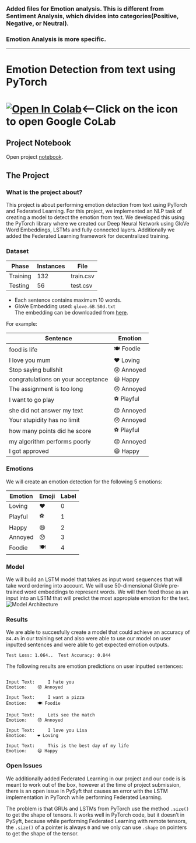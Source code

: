 ### Added files for Emotion analysis. This is different from Sentiment Analysis, which divides into categories(Positive, Negative, or Neutral).
### Emotion Analysis is more specific.
________________________________________________________________________________________________________
# Emotion Detection from text using PyTorch

# [![Open In Colab](https://colab.research.google.com/assets/colab-badge.svg)](https://colab.research.google.com/github/anmol-sinha-coder/Sentiment_Emotion_Analysis/blob/main/Multi_Emotion_Analyzer/Emotion_detection_from_text_using_PyTorch.ipynb)<--Click on the icon to open Google CoLab

## Project Notebook
Open project [notebook](Emotion_detection_from_text_using_PyTorch.ipynb).

## The Project

### What is the project about?
This project is about performing emotion detection from text using PyTorch and Federated Learning.
For this project, we implemented an NLP task of creating a model to detect the emotion from text. We developed this using the PyTorch library where we created our Deep Neural Network using GloVe Word Embeddings, LSTMs and fully connected layers. Additionally we added the Federated Learning framework for decentralized training.

### Dataset

Phase | Instances | File |
--- | --- | --- |
Training | 132 | train.csv |
Testing | 56 | test.csv |

* Each sentence contains maximum 10 words.     
* GloVe Embedding used: `glove.6B.50d.txt`   
The embedding can be downloaded from [here](https://worksheets.codalab.org/rest/bundles/0x97c870dd60eb4f0fa53f257978851c60/contents/blob/glove.6B.50d.txt ).

For example:

| Sentence | Emotion   |
|----------|-----------|
|food is life|  🍽 Foodie|
|I love you mum|  ❤️ Loving|
|Stop saying bullshit|  😞 Annoyed|
|congratulations on your acceptance|  😄 Happy|
|The assignment is too long|    😞 Annoyed|
|I want to go play| ⚽️ Playful|
|she did not answer my text| 😞 Annoyed|
|Your stupidity has no limit| 😞 Annoyed|
|how many points did he score|  ⚽️ Playful|
|my algorithm performs poorly| 😞 Annoyed|
|I got approved|  😄 Happy|


### Emotions

We will create an emotion detection for the following 5 emotions:

| Emotion | Emoji   | Label   |
|------|------|------|
|Loving| ❤️| 0|
|Playful| ⚽️| 1|
|Happy| 😄| 2|
|Annoyed| 😞| 3|
|Foodie| 🍽| 4|

### Model
We will build an LSTM model that takes as input word sequences that will take word ordering into account. We will use 50-dimensional GloVe pre-trained word embeddings to represent words. We will then feed those as an input into an LSTM that will predict the most appropiate emotion for the text.
![Model Architecture](https://drive.google.com/uc?id=1s-KYhU5JWF-jvAlZ2MIKKugxLLDdhpQP "Model Architecture")

### Results
We are able to succesfully create a model that could achieve an accuracy of `84.4%` in our training set and also were able to use our model on user inputted sentences and were able to get expected emotion outputs.

`Test Loss: 1.064..  Test Accuracy: 0.844`

The following results are emotion predictions on user inputted sentences:
```

Input Text: 	I hate you
Emotion: 	😞 Annoyed

Input Text: 	I want a pizza
Emotion: 	🍽 Foodie

Input Text: 	Lets see the match
Emotion: 	😞 Annoyed

Input Text: 	I love you Lisa
Emotion: 	❤️ Loving

Input Text: 	This is the best day of my life
Emotion: 	😄 Happy

```

### Open Issues
We additionally added Federated Learning in our project and our code is  is meant to work out of the box, however at the time of project submission, there is an open issue in PySyft that causes an error with the LSTM implementation in PyTorch while performing Federated Learning. 

The problem is that GRUs and LSTMs from PyTorch use the method `.size()` to get the shape of tensors. It works well in PyTorch code, but it doesn’t in PySyft, because while performing Federated Learning with remote tensors, the `.size()` of a pointer is always `0` and we only can use `.shape` on pointers to get the shape of the tensor.
